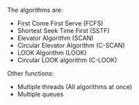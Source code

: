 The algorithms are:
- First Come First Serve (FCFS)
- Shortest Seek Time First (SSTF)
- Elevator Algorithm (SCAN)
- Circular Elevator Algorithm (C-SCAN)
- LOOK Algorithm (LOOK)
- Circular LOOK algorithm (C-LOOK)

Other functions:
- Multiple threads (All algorithms at once)
- Multiple queues
